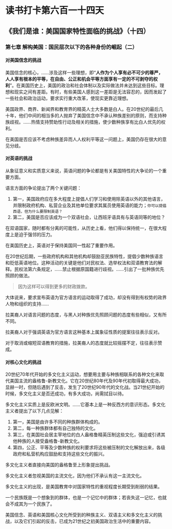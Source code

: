 # 读书打卡第六百一十四天
## 《我们是谁：美国国家特性面临的挑战》（十四）
### 第七章 解构美国：国民层次以下的各种身份的崛起（二）
#### 对美国信念的挑战

美国信念的核心，……涉及这样一些理想，即“**人作为个人享有必不可少的尊严，人人享有根本的平等，在自由、公正和机会平等方面享有一定的不可剥夺的权利**”。在美国历史上，美国的政治和社会体制以及实际做法并未达到这些目标。理想和现实之间有差距。有时，有些美国人感到这一差距是无法容忍的，因而发起了一些社会和政治运动，要求实行重大改革，使现实更靠近理想。

美国政界、商界、新闻界和教育界的精英人士大多数是白人。在20世纪的最后几十年，他们中间的相当多的人抛弃了美国信念中不承认种族差别的原则，而支持种族歧视。……热情支持赞助性行动及相关的措施，使少数种族享有比白人优先的权利。

在美国是否应该不考虑种族差异而人人权利平等这一问题上，美国仍存在很大的意见分歧。

#### 对英语的挑战

从象征意义和实质意义来说，英语问题的争论都是有关美国特性的大争论的一个重要方面。

语言方面的争论提出了两个关键问题：
1. 第一，美国政府应在多大程度上提倡人们学习和使用除英语以外的其他语言，并限制政府机构、私营企业及其他单位要求其属员使用英语的能力；```你可以提倡西语，但为什么要限制英语？```
2. 第二，美国是否应该成为一个双语社会，让西班牙语具有与英语同等的地位？

在双语国家，随时都有分离的可能性，从历史上看，他们得以保持统一，在很大程度上是迫于强邻的压力。

在美国历史上，英语对于保持美国同一性起了重要作用。

在20世纪后期，一些政府机构和其他机构却鼓励亚民族特性，提倡少数种族语言和贬低英语地位。这种活动的关键是他们对民权法、选举权法和双语教育法的解释。民权法第六条规定，……禁止根据原国籍进行歧视。……引出了一批种族优先照顾的做法。
> 因为这样可以得到更多的财政拨款。

大体说来，要求宣布英语为官方语言的运动取得了成功，却没有得到有权势的政界人物和组织的支持……

拉美裔人对语言问题的态度，与黑人对种族优先照顾问题的态度有些相似，又有所不同。

拉美裔人对于强调英语为官方语言这种基本上属象征性质的提案往往表示反对。

对于取消或缩短双语教育的措施，拉美裔人的态度就比较摇摆不定，往往表示赞成。

#### 对核心文化的挑战

20世纪70年代开始的多文化主义运动，想要用主要与种族相联系的各种文化来取代美国主流的盎格鲁-新教文化。它在20世纪80年代及90年代初取得最大成功，显赫一时，但随后遇到了反击，发生了20世纪90年代的文化战。当21世纪开始的时候，多文化主义是否还成功，有多大成功，尚需拭目以待。

多文化主义实质上是反欧洲文明。……它基本上是一种反西方的意识形态。多文化主义者提出了以下几点见解：
1. 第一，美国是由许多不同的种族群体构成的。
2. 第二，每一种族群体都有自己独特的文化。
3. 第三，在美国社会居主宰地位的白人盎格鲁精英压制这些文化，强迫或引诱其他种族的人接受盎格鲁-新教文化。
4. 第四，公正、平等及少数种族的权利要求将这些被压制的文化解放出来，各级政府和私营机构应鼓励和支持这些文化的振兴。

多文化主义者直接向美国的盎格鲁至上形象提出挑战。

多文化主义者忽视美国的主流文化，因为他们不承认有这一主流文化。

多文化主义的出现，是美国教育中对国家特性的重视程度长期受到削弱的结果。

一个民族既是一个想象到的群体，也是一个记忆中的群体；若丧失这一记忆，也就会不成其为一个民族了。

美国信念、英语和美国核心文化所受到的种族主义、双语主义和多文化主义的挑战，以及它们引起的反击，已成为21世纪之初美国政治生活中的重要内容。